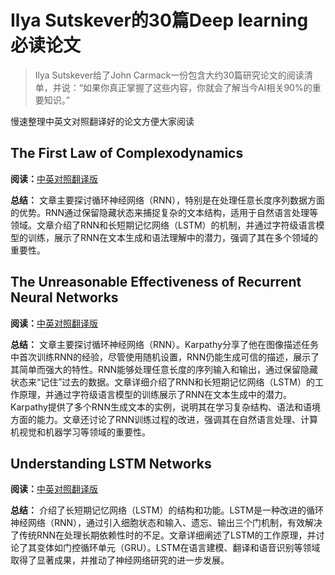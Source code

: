 # Ilya Sutskever的30篇Deep learning必读论文
> Ilya Sutskever给了John Carmack一份包含大约30篇研究论文的阅读清单，并说：“如果你真正掌握了这些内容，你就会了解当今AI相关90%的重要知识。”

慢速整理中英文对照翻译好的论文方便大家阅读


## The First Law of Complexodynamics <br>
**阅读：**[中英对照翻译版](https://volctracer.com/w/dreqeBgN)<br>


**总结：** 文章主要探讨循环神经网络（RNN），特别是在处理任意长度序列数据方面的优势。RNN通过保留隐藏状态来捕捉复杂的文本结构，适用于自然语言处理等领域。文章介绍了RNN和长短期记忆网络（LSTM）的机制，并通过字符级语言模型的训练，展示了RNN在文本生成和语法理解中的潜力，强调了其在多个领域的重要性。<br>


## The Unreasonable Effectiveness of Recurrent Neural Networks<br>
**阅读：**[中英对照翻译版](https://volctracer.com/w/faBFNTP0)<br>


**总结：** 文章主要探讨循环神经网络（RNN）。Karpathy分享了他在图像描述任务中首次训练RNN的经验，尽管使用随机设置，RNN仍能生成可信的描述，展示了其简单而强大的特性。RNN能够处理任意长度的序列输入和输出，通过保留隐藏状态来“记住”过去的数据。文章详细介绍了RNN和长短期记忆网络（LSTM）的工作原理，并通过字符级语言模型的训练展示了RNN在文本生成中的潜力。Karpathy提供了多个RNN生成文本的实例，说明其在学习复杂结构、语法和语境方面的能力。文章还讨论了RNN训练过程的改进，强调其在自然语言处理、计算机视觉和机器学习等领域的重要性。<br>


## Understanding LSTM Networks<br>
**阅读：**[中英对照翻译版](https://volctracer.com/w/5OOG019P)<br>


**总结：** 
介绍了长短期记忆网络（LSTM）的结构和功能。LSTM是一种改进的循环神经网络（RNN），通过引入细胞状态和输入、遗忘、输出三个门机制，有效解决了传统RNN在处理长期依赖性时的不足。文章详细阐述了LSTM的工作原理，并讨论了其变体如门控循环单元（GRU）。LSTM在语言建模、翻译和语音识别等领域取得了显著成果，并推动了神经网络研究的进一步发展。<br>


